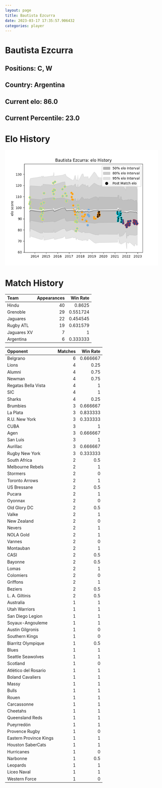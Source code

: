 ```yaml
---  
layout: page  
title: Bautista Ezcurra  
date: 2023-03-17 17:35:57.906432  
categories: player  
---
```

# Bautista Ezcurra

## Positions: C, W

## Country: Argentina

## Current elo: 86.0

## Current Percentile: 23.0

# Elo History


![elo history](history_BautistaEzcurra.png)
# Match History


| Team        |   Appearances |   Win Rate |
|:------------|--------------:|-----------:|
| Hindu       |            40 |   0.8625   |
| Grenoble    |            29 |   0.551724 |
| Jaguares    |            22 |   0.454545 |
| Rugby ATL   |            19 |   0.631579 |
| Jaguares XV |             7 |   1        |
| Argentina   |             6 |   0.333333 |

| Opponent               |   Matches |   Win Rate |
|:-----------------------|----------:|-----------:|
| Belgrano               |         6 |   0.666667 |
| Lions                  |         4 |   0.25     |
| Alumni                 |         4 |   0.75     |
| Newman                 |         4 |   0.75     |
| Regatas Bella Vista    |         4 |   1        |
| SIC                    |         4 |   1        |
| Sharks                 |         4 |   0.25     |
| Brumbies               |         3 |   0.666667 |
| La Plata               |         3 |   0.833333 |
| R.U. New York          |         3 |   0.333333 |
| CUBA                   |         3 |   1        |
| Agen                   |         3 |   0.666667 |
| San Luis               |         3 |   1        |
| Aurillac               |         3 |   0.666667 |
| Rugby New York         |         3 |   0.333333 |
| South Africa           |         2 |   0.5      |
| Melbourne Rebels       |         2 |   1        |
| Stormers               |         2 |   0        |
| Toronto Arrows         |         2 |   1        |
| US Bressane            |         2 |   0.5      |
| Pucara                 |         2 |   1        |
| Oyonnax                |         2 |   0        |
| Old Glory DC           |         2 |   0.5      |
| Valke                  |         2 |   1        |
| New Zealand            |         2 |   0        |
| Nevers                 |         2 |   1        |
| NOLA Gold              |         2 |   1        |
| Vannes                 |         2 |   0        |
| Montauban              |         2 |   1        |
| CASI                   |         2 |   0.5      |
| Bayonne                |         2 |   0.5      |
| Lomas                  |         2 |   1        |
| Colomiers              |         2 |   0        |
| Griffons               |         2 |   1        |
| Beziers                |         2 |   0.5      |
| L. A. Giltinis         |         2 |   0.5      |
| Australia              |         1 |   1        |
| Utah Warriors          |         1 |   1        |
| San Diego Legion       |         1 |   1        |
| Soyaux-Angouleme       |         1 |   1        |
| Austin Gilgronis       |         1 |   0        |
| Southern Kings         |         1 |   0        |
| Biarritz Olympique     |         1 |   0.5      |
| Blues                  |         1 |   1        |
| Seattle Seawolves      |         1 |   1        |
| Scotland               |         1 |   0        |
| Atlético del Rosario   |         1 |   1        |
| Boland Cavaliers       |         1 |   1        |
| Massy                  |         1 |   1        |
| Bulls                  |         1 |   1        |
| Rouen                  |         1 |   1        |
| Carcassonne            |         1 |   1        |
| Cheetahs               |         1 |   1        |
| Queensland Reds        |         1 |   1        |
| Pueyrredón             |         1 |   1        |
| Provence Rugby         |         1 |   0        |
| Eastern Province Kings |         1 |   1        |
| Houston SaberCats      |         1 |   1        |
| Hurricanes             |         1 |   0        |
| Narbonne               |         1 |   0.5      |
| Leopards               |         1 |   1        |
| Liceo Naval            |         1 |   1        |
| Western Force          |         1 |   0        |